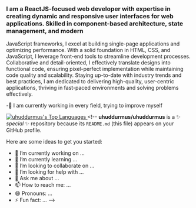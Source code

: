 ### I am a ReactJS-focused web developer with expertise in creating dynamic and responsive user interfaces for web applications. Skilled in component-based architecture, state management, and modern
JavaScript frameworks, I excel at building single-page applications and optimizing performance. With
a solid foundation in HTML, CSS, and JavaScript, I leverage front-end tools to streamline development
processes. Collaborative and detail-oriented, I effectively translate designs into functional code, ensuring pixel-perfect implementation while maintaining code quality and scalability. Staying up-to-date with
industry trends and best practices, I am dedicated to delivering high-quality, user-centric applications,
thriving in fast-paced environments and solving problems effectively.

-🔭 I am currently working in every field, trying to improve myself

[![uhuddurmus's Top Languages](https://github-readme-stats.vercel.app/api/top-langs/?username=uhuddurmus&theme=vue-dark&show_icons=true&hide_border=true&layout=compact)
](url)<!--
**uhuddurmus/uhuddurmus** is a ✨ _special_ ✨ repository because its `README.md` (this file) appears on your GitHub profile.

Here are some ideas to get you started:

- 🔭 I’m currently working on ...
- 🌱 I’m currently learning ...
- 👯 I’m looking to collaborate on ...
- 🤔 I’m looking for help with ...
- 💬 Ask me about ...
- 📫 How to reach me: ...
- 😄 Pronouns: ...
- ⚡ Fun fact: ...
-->
